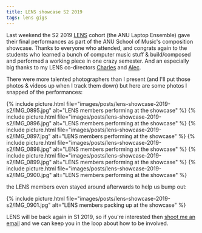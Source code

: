 ```yaml
---
title: LENS showcase S2 2019
tags: lens gigs
---
```


Last weekend the S2 2019
[LENS](https://cs.anu.edu.au/code-creativity-culture/lens/) cohort (the ANU
Laptop Ensemble) gave their final performances as part of the ANU School of
Music's composition showcase. Thanks to everyone who attended, and congrats
again to the students who learned a bunch of computer music stuff &
build/composed and performed a working piece in one crazy semester. And an
especially big thanks to my LENS co-directors
[Charles](https://charlesmartin.com.au/) and
[Alec](https://music.cass.anu.edu.au/people/dr-alexander-hunter).

There were more talented photographers than I present (and I'll put those photos
& videos up when I track them down) but here are some photos I snapped of the
performances:

{% include picture.html file="images/posts/lens-showcase-2019-s2/IMG_0895.jpg" alt="LENS members performing at the showcase" %}
{% include picture.html file="images/posts/lens-showcase-2019-s2/IMG_0896.jpg" alt="LENS members performing at the showcase" %}
{% include picture.html file="images/posts/lens-showcase-2019-s2/IMG_0897.jpg" alt="LENS members performing at the showcase" %}
{% include picture.html file="images/posts/lens-showcase-2019-s2/IMG_0898.jpg" alt="LENS members performing at the showcase" %}
{% include picture.html file="images/posts/lens-showcase-2019-s2/IMG_0899.jpg" alt="LENS members performing at the showcase" %}
{% include picture.html file="images/posts/lens-showcase-2019-s2/IMG_0900.jpg" alt="LENS members performing at the showcase" %}

the LENS members even stayed around afterwards to help us bump out:

{% include picture.html file="images/posts/lens-showcase-2019-s2/IMG_0901.jpg" alt="LENS members packing up at the showcase" %}

LENS will be back again in S1 2019, so if you're interested then [shoot me an
email](mailto:ben.swift@anu.edu.au) and we can keep you in the loop about how to
be involved.

